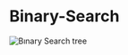 # Binary-Search
![Bınary Search tree](https://user-images.githubusercontent.com/100518509/155889120-226969f9-f9c8-4b0f-a0ab-bac118974bfc.png)
